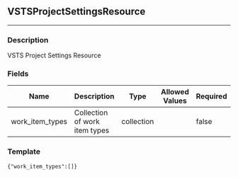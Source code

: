 ## VSTSProjectSettingsResource
---
### Description
VSTS Project Settings Resource
### Fields
| Name | Description | Type | Allowed Values | Required |
| ---- | ----------- | ---- | -------------- | -------- |
| work_item_types | Collection of work item types | collection |  | false |
### Template
```
{"work_item_types":[]}
```
